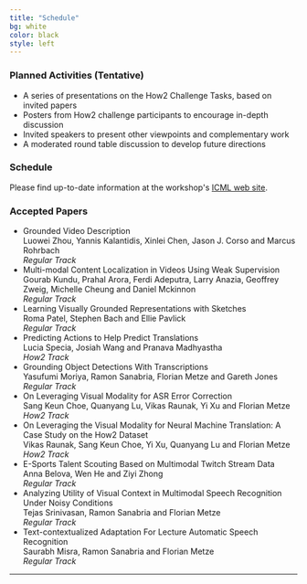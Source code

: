 ```yaml
---
title: "Schedule"
bg: white 
color: black
style: left
---
```


### Planned Activities (Tentative)

- A series of presentations on the How2 Challenge Tasks, based on invited papers
- Posters from How2 challenge participants to encourage in-depth discussion
- Invited speakers to present other viewpoints and complementary work
- A moderated round table discussion to develop future directions



### Schedule

Please find up-to-date information at the workshop's [ICML web site](https://icml.cc/Conferences/2019/Schedule?showEvent=3532).
 

### Accepted Papers

 
 - Grounded Video Description  
   Luowei Zhou, Yannis Kalantidis, Xinlei Chen, Jason J. Corso and Marcus Rohrbach  
   *Regular Track*
 - Multi-modal Content Localization in Videos Using Weak Supervision  
   Gourab Kundu, Prahal Arora, Ferdi Adeputra, Larry Anazia, Geoffrey Zweig, Michelle Cheung and Daniel Mckinnon  
   *Regular Track*
 - Learning Visually Grounded Representations with Sketches  
   Roma Patel, Stephen Bach and Ellie Pavlick  
   *Regular Track*
 - Predicting Actions to Help Predict Translations  
   Lucia Specia, Josiah Wang and Pranava Madhyastha  
   *How2 Track*
 - Grounding Object Detections With Transcriptions  
   Yasufumi Moriya, Ramon Sanabria, Florian Metze and Gareth Jones  
   *Regular Track*
 - On Leveraging Visual Modality for ASR Error Correction  
   Sang Keun Choe, Quanyang Lu, Vikas Raunak, Yi Xu and Florian Metze  
   *How2 Track*
 - On Leveraging the Visual Modality for Neural Machine Translation: A Case Study on the How2 Dataset  
   Vikas Raunak, Sang Keun Choe, Yi Xu, Quanyang Lu and Florian Metze  
   *How2 Track*
 - E-Sports Talent Scouting Based on Multimodal Twitch Stream Data  
   Anna Belova, Wen He and Ziyi Zhong  
   *Regular Track*
 - Analyzing Utility of Visual Context in Multimodal Speech Recognition Under Noisy Conditions  
   Tejas Srinivasan, Ramon Sanabria and Florian Metze  
   *Regular Track*
 - Text-contextualized Adaptation For Lecture Automatic Speech Recognition  
   Saurabh Misra, Ramon Sanabria and Florian Metze  
   *Regular Track*

* * *
